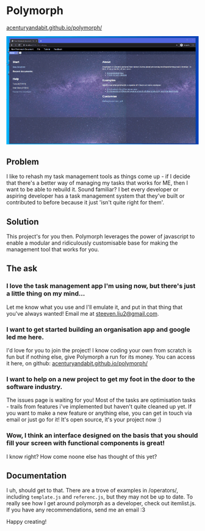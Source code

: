 # Polymorph
[acenturyandabit.github.io/polymorph/](https://acenturyandabit.github.io/polymorph/)

![](https://raw.githubusercontent.com/acenturyandabit/polymorph/largeAssets/assets/readme2.gif)

## Problem
I like to rehash my task management tools as things come up - if I decide that there's a better way of managing my tasks that works for ME, then I want to be able to rebuild it. Sound familiar? I bet every developer or aspiring developer has a task management system that they've built or contributed to before because it just 'isn't quite right for them'.

## Solution
This project's for you then. Polymorph leverages the power of javascript to enable a modular and ridiculously customisable base for making the management tool that works for you.

## The ask

### I love the task management app I'm using now, but there's just a little thing on my mind...
Let me know what you use and I'll emulate it, and put in that thing that you've always wanted! Email me at steeven.liu2@gmail.com.

### I want to get started building an organisation app and google led me here.
I'd love for you to join the project! I know coding your own from scratch is fun but if nothing else, give Polymorph a run for its money. You can access it here, on github: [acenturyandabit.github.io/polymorph/](https://acenturyandabit.github.io/polymorph/)

### I want to help on a new project to get my foot in the door to the software industry.
The issues page is waiting for you! Most of the tasks are optimisation tasks - trails from features i've implemented but haven't quite cleaned up yet. If you want to make a new feature or anything else, you can get in touch via email or just go for it! It's open source, it's your project now :)

### Wow, I think an interface designed on the basis that you should fill your screen with functional components is great!
I know right? How come noone else has thought of this yet?

## Documentation
I uh, should get to that. There are a trove of examples in /operators/, including `template.js` and `referenc.js`, but they may not be up to date. To really see how I get around polymorph as a developer, check out itemlist.js. If you have any recommendations, send me an email :3

Happy creating!
